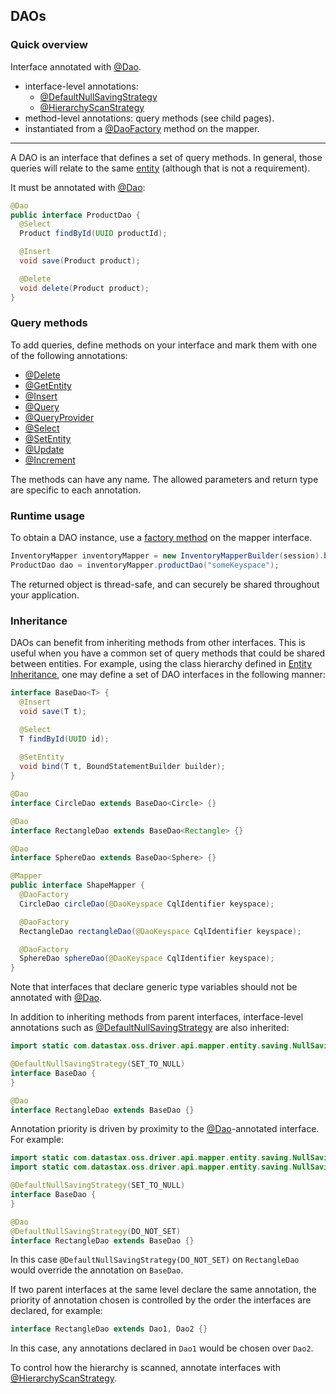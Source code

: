 <!--
Licensed to the Apache Software Foundation (ASF) under one
or more contributor license agreements.  See the NOTICE file
distributed with this work for additional information
regarding copyright ownership.  The ASF licenses this file
to you under the Apache License, Version 2.0 (the
"License"); you may not use this file except in compliance
with the License.  You may obtain a copy of the License at

  http://www.apache.org/licenses/LICENSE-2.0

Unless required by applicable law or agreed to in writing,
software distributed under the License is distributed on an
"AS IS" BASIS, WITHOUT WARRANTIES OR CONDITIONS OF ANY
KIND, either express or implied.  See the License for the
specific language governing permissions and limitations
under the License.
-->

## DAOs

### Quick overview

Interface annotated with [@Dao].

* interface-level annotations:
  * [@DefaultNullSavingStrategy]
  * [@HierarchyScanStrategy]
* method-level annotations: query methods (see child pages).
* instantiated from a [@DaoFactory] method on the mapper.

-----

A DAO is an interface that defines a set of query methods. In general, those queries will relate to
the same [entity](../entities/) (although that is not a requirement).

It must be annotated with [@Dao]:

```java
@Dao
public interface ProductDao {
  @Select
  Product findById(UUID productId);

  @Insert
  void save(Product product);

  @Delete
  void delete(Product product);
}
```

### Query methods

To add queries, define methods on your interface and mark them with one of the following
annotations:

* [@Delete](delete/)
* [@GetEntity](getentity/)
* [@Insert](insert/)
* [@Query](query/)
* [@QueryProvider](queryprovider/)
* [@Select](select/)
* [@SetEntity](setentity/)
* [@Update](update/)
* [@Increment](increment/)

The methods can have any name. The allowed parameters and return type are specific to each
annotation.

### Runtime usage

To obtain a DAO instance, use a [factory method](../mapper/#dao-factory-methods) on the mapper
interface.

```java
InventoryMapper inventoryMapper = new InventoryMapperBuilder(session).build();
ProductDao dao = inventoryMapper.productDao("someKeyspace");
```

The returned object is thread-safe, and can securely be shared throughout your application.

### Inheritance

DAOs can benefit from inheriting methods from other interfaces.  This is useful when you
have a common set of query methods that could be shared between entities. For example, using the
class hierarchy defined in [Entity Inheritance], one may define a set of DAO interfaces in the 
following manner:

```java
interface BaseDao<T> {
  @Insert
  void save(T t);

  @Select
  T findById(UUID id);
  
  @SetEntity
  void bind(T t, BoundStatementBuilder builder);
}

@Dao
interface CircleDao extends BaseDao<Circle> {}

@Dao
interface RectangleDao extends BaseDao<Rectangle> {}

@Dao
interface SphereDao extends BaseDao<Sphere> {}

@Mapper
public interface ShapeMapper {
  @DaoFactory
  CircleDao circleDao(@DaoKeyspace CqlIdentifier keyspace);

  @DaoFactory
  RectangleDao rectangleDao(@DaoKeyspace CqlIdentifier keyspace);

  @DaoFactory
  SphereDao sphereDao(@DaoKeyspace CqlIdentifier keyspace);
}
```

Note that interfaces that declare generic type variables should not be annotated with
[@Dao].

In addition to inheriting methods from parent interfaces, interface-level annotations such as
[@DefaultNullSavingStrategy] are also inherited:

```java
import static com.datastax.oss.driver.api.mapper.entity.saving.NullSavingStrategy.SET_TO_NULL;

@DefaultNullSavingStrategy(SET_TO_NULL)
interface BaseDao {
}

@Dao
interface RectangleDao extends BaseDao {}
```

Annotation priority is driven by proximity to the [@Dao]-annotated interface.  For example:

```java
import static com.datastax.oss.driver.api.mapper.entity.saving.NullSavingStrategy.SET_TO_NULL;
import static com.datastax.oss.driver.api.mapper.entity.saving.NullSavingStrategy.DO_NOT_SET;

@DefaultNullSavingStrategy(SET_TO_NULL)
interface BaseDao {
}

@Dao
@DefaultNullSavingStrategy(DO_NOT_SET)
interface RectangleDao extends BaseDao {}
```

In this case `@DefaultNullSavingStrategy(DO_NOT_SET)` on `RectangleDao` would override the 
annotation on `BaseDao`.

If two parent interfaces at the same level declare the same annotation, the priority of annotation 
chosen is controlled by the order the interfaces are declared, for example:

```java
interface RectangleDao extends Dao1, Dao2 {}
```

In this case, any annotations declared in `Dao1` would be chosen over `Dao2`.

To control how the hierarchy is scanned, annotate interfaces with [@HierarchyScanStrategy].

[@Dao]: https://docs.datastax.com/en/drivers/java/4.12/com/datastax/oss/driver/api/mapper/annotations/Dao.html
[@DaoFactory]:   https://docs.datastax.com/en/drivers/java/4.12/com/datastax/oss/driver/api/mapper/annotations/DaoFactory.html
[@DefaultNullSavingStrategy]: https://docs.datastax.com/en/drivers/java/4.12/com/datastax/oss/driver/api/mapper/annotations/DefaultNullSavingStrategy.html
[@HierarchyScanStrategy]: https://docs.datastax.com/en/drivers/java/4.12/com/datastax/oss/driver/api/mapper/annotations/HierarchyScanStrategy.html
[Entity Inheritance]: ../entities/#inheritance
